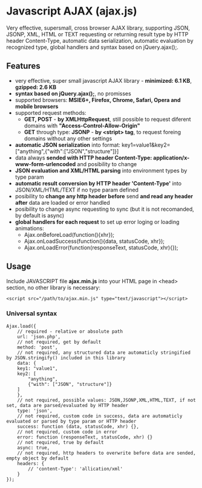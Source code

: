 # Javascript AJAX (ajax.js)
Very effective, supersmall, cross browser AJAX library, supporting JSON, JSONP, XML, HTML or TEXT requesting or returning result type by HTTP header Content-Type, automatic data serialization, automatic evaluation by recognized type, global handlers and syntax based on jQuery.ajax();.

## Features
- very effective, super small javascript AJAX library - **minimized: 6.1 KB**, **gzipped: 2.6 KB**
- **syntax based on jQuery.ajax();**, no promisses
- supported browsers: **MSIE6+, Firefox, Chrome, Safari, Opera and mobile browsers**
- supported request methods: 
  - **GET, POST** - **by XMLHttpRequest**, still possible to request diferent domains with **"Access-Control-Allow-Origin"**
  - **GET** through type: **JSONP** - **by \<stript\> tag**, to request foreing domains without any other settings
- **automatic JSON serialization** into format: key1=value1&key2=["anything",{"with":["JSON","structure"]}]  
- data always **sended with HTTP header Content-Type: application/x-www-form-urlencoded** and posibility to change
- **JSON evaluation and XML/HTML parsing** into environment types by type param
- **automatic result conversion by HTTP header 'Content-Type'** into JSON/XML/HTML/TEXT if no type param defined
- posibility to **change any http header before** send **and read any header after** data are loaded or error handled
- posibility to change async requesting to sync (but it is not recomanded, by default is async)
- **global handlers for each request** to set up error loging or loading animations:
  - Ajax.onBeforeLoad(function(){xhr});
  - Ajax.onLoadSuccess(function(){data, statusCode, xhr});
  - Ajax.onLoadError(function(responseText, statusCode, xhr){});

## Usage
Include JAVASCRIPT file **ajax.min.js** into your HTML page in \<head\> section, no other library is necessary:
```
<script src="/path/to/ajax.min.js" type="text/javascript"></script>
```

### Universal syntax
```
Ajax.load({
	// required - relative or absolute path
	url: 'json.php',
	// not required, get by default
	method: 'post',
	// not required, any structured data are automaticly stringified by JSON.stringify() included in this library
	data: {
  	key1: "value1",
  	key2: [
  		"anything",
		{"with": ["JSON", "structure"]}
  	]  
	},
	// not required, possible values: JSON,JSONP,XML,HTML,TEXT, if not set, data are parsed/evaluated by HTTP header
	type: 'json',
	// not required, custom code in success, data are automaticly evaluated or parsed by type param or HTTP header
	success: function (data, statusCode, xhr) {},
	// not required, custom code in error
	error: function (responseText, statusCode, xhr) {}
	// not required, true by default
	async: true,
	// not required, http headers to overwrite before data are sended, empty object by default
	headers: {
		// 'content-Type': 'allication/xml'
	}
});
```
